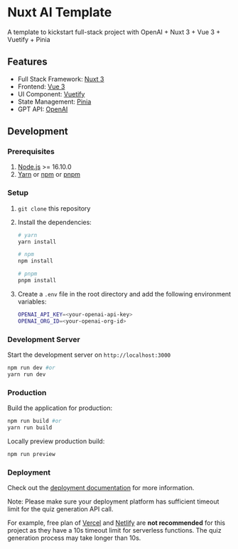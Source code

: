 Nuxt AI Template
==================

A template to kickstart full-stack project with OpenAI + Nuxt 3 + Vue 3 + Vuetify + Pinia

Features
--------

- Full Stack Framework: [Nuxt 3](https://nuxt.com/)
- Frontend: [Vue 3](https://vuejs.org/)
- UI Component: [Vuetify](https://vuetifyjs.com/)
- State Management: [Pinia](https://pinia.vuejs.org/)
- GPT API: [OpenAI](https://openai.com/)


Development
-----------

### Prerequisites
1. [Node.js](https://nodejs.org/en/) >= 16.10.0
2. [Yarn](https://yarnpkg.com/) or [npm](https://www.npmjs.com/) or [pnpm](https://pnpm.io/)

### Setup
1. `git clone` this repository
2. Install the dependencies:

    ```bash
    # yarn
    yarn install

    # npm
    npm install

    # pnpm
    pnpm install
    ```
3. Create a `.env` file in the root directory and add the following environment variables:

    ```bash
    OPENAI_API_KEY=<your-openai-api-key>
    OPENAI_ORG_ID=<your-openai-org-id>
    ```

### Development Server

Start the development server on `http://localhost:3000`

```bash
npm run dev #or
yarn run dev
```

### Production

Build the application for production:

```bash
npm run build #or
yarn run build
```

Locally preview production build:

```bash
npm run preview
```

### Deployment

Check out the [deployment documentation](https://nuxt.com/docs/getting-started/deployment) for more information.

Note: Please make sure your deployment platform has sufficient timeout limit for the quiz generation API call. 

For example, free plan of [Vercel](https://vercel.com/) and [Netlify](https://www.netlify.com/) are **not recommended** for this project as they have a 10s timeout limit for serverless functions. The quiz generation process may take longer than 10s. 